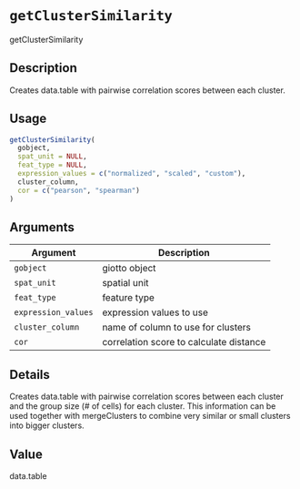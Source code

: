# `getClusterSimilarity`

getClusterSimilarity


## Description

Creates data.table with pairwise correlation scores between each cluster.


## Usage

```r
getClusterSimilarity(
  gobject,
  spat_unit = NULL,
  feat_type = NULL,
  expression_values = c("normalized", "scaled", "custom"),
  cluster_column,
  cor = c("pearson", "spearman")
)
```


## Arguments

Argument      |Description
------------- |----------------
`gobject`     |     giotto object
`spat_unit`     |     spatial unit
`feat_type`     |     feature type
`expression_values`     |     expression values to use
`cluster_column`     |     name of column to use for clusters
`cor`     |     correlation score to calculate distance


## Details

Creates data.table with pairwise correlation scores between each cluster and
 the group size (# of cells) for each cluster. This information can be used together
 with mergeClusters to combine very similar or small clusters into bigger clusters.


## Value

data.table


